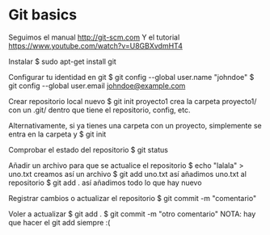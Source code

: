 
# Git basics

Seguimos el manual
http://git-scm.com
Y el tutorial https://www.youtube.com/watch?v=U8GBXvdmHT4

Instalar
 	$ sudo apt-get install git

Configurar tu identidad en git
 	$ git config --global user.name "johndoe"
 	$ git config --global user.email johndoe@example.com

Crear repositorio local nuevo
	$ git init proyecto1 
crea la carpeta proyecto1/ con un .git/ dentro que tiene el repositorio, config, etc.

Alternativamente, si ya tienes una carpeta con un proyecto, simplemente se entra en la carpeta y 
 	$ git init

Comprobar el estado del repositorio
 	$ git status

Añadir un archivo para que se actualice el repositorio
 	$ echo "lalala" > uno.txt
creamos así un archivo
 	$ git add uno.txt
así añadimos uno.txt al repositorio
 	$ git add . 
así añadimos todo lo que hay nuevo

Registrar cambios o actualizar el repositorio
 	$ git commit -m "comentario"

Voler a actualizar
 	$ git add .
 	$ git commit -m "otro comentario"
NOTA: hay que hacer el git add siempre :(
